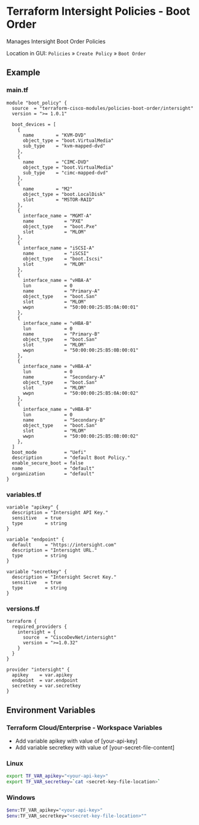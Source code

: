 <!-- BEGIN_TF_DOCS -->
# Terraform Intersight Policies - Boot Order
Manages Intersight Boot Order Policies

Location in GUI:
`Policies` » `Create Policy` » `Boot Order`

## Example

### main.tf
```hcl
module "boot_policy" {
  source  = "terraform-cisco-modules/policies-boot-order/intersight"
  version = ">= 1.0.1"

  boot_devices = [
    {
      name        = "KVM-DVD"
      object_type = "boot.VirtualMedia"
      sub_type    = "kvm-mapped-dvd"
    },
    {
      name        = "CIMC-DVD"
      object_type = "boot.VirtualMedia"
      sub_type    = "cimc-mapped-dvd"
    },
    {
      name        = "M2"
      object_type = "boot.LocalDisk"
      slot        = "MSTOR-RAID"
    },
    {
      interface_name = "MGMT-A"
      name           = "PXE"
      object_type    = "boot.Pxe"
      slot           = "MLOM"
    },
    {
      interface_name = "iSCSI-A"
      name           = "iSCSI"
      object_type    = "boot.Iscsi"
      slot           = "MLOM"
    },
    {
      interface_name = "vHBA-A"
      lun            = 0
      name           = "Primary-A"
      object_type    = "boot.San"
      slot           = "MLOM"
      wwpn           = "50:00:00:25:B5:0A:00:01"
    },
    {
      interface_name = "vHBA-B"
      lun            = 0
      name           = "Primary-B"
      object_type    = "boot.San"
      slot           = "MLOM"
      wwpn           = "50:00:00:25:B5:0B:00:01"
    },
    {
      interface_name = "vHBA-A"
      lun            = 0
      name           = "Secondary-A"
      object_type    = "boot.San"
      slot           = "MLOM"
      wwpn           = "50:00:00:25:B5:0A:00:02"
    },
    {
      interface_name = "vHBA-B"
      lun            = 0
      name           = "Secondary-B"
      object_type    = "boot.San"
      slot           = "MLOM"
      wwpn           = "50:00:00:25:B5:0B:00:02"
    },
  ]
  boot_mode          = "Uefi"
  description        = "default Boot Policy."
  enable_secure_boot = false
  name               = "default"
  organization       = "default"
}
```

### variables.tf
```hcl
variable "apikey" {
  description = "Intersight API Key."
  sensitive   = true
  type        = string
}

variable "endpoint" {
  default     = "https://intersight.com"
  description = "Intersight URL."
  type        = string
}

variable "secretkey" {
  description = "Intersight Secret Key."
  sensitive   = true
  type        = string
}
```

### versions.tf
```hcl
terraform {
  required_providers {
    intersight = {
      source  = "CiscoDevNet/intersight"
      version = ">=1.0.32"
    }
  }
}

provider "intersight" {
  apikey    = var.apikey
  endpoint  = var.endpoint
  secretkey = var.secretkey
}
```

## Environment Variables

### Terraform Cloud/Enterprise - Workspace Variables
- Add variable apikey with value of [your-api-key]
- Add variable secretkey with value of [your-secret-file-content]

### Linux
```bash
export TF_VAR_apikey="<your-api-key>"
export TF_VAR_secretkey=`cat <secret-key-file-location>`
```

### Windows
```bash
$env:TF_VAR_apikey="<your-api-key>"
$env:TF_VAR_secretkey="<secret-key-file-location>""
```
<!-- END_TF_DOCS -->